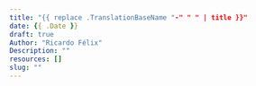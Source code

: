 ```yaml
---
title: "{{ replace .TranslationBaseName "-" " " | title }}"
date: {{ .Date }}
draft: true
Author: "Ricardo Félix"
Description: ""
resources: []
slug: ""
---
```

